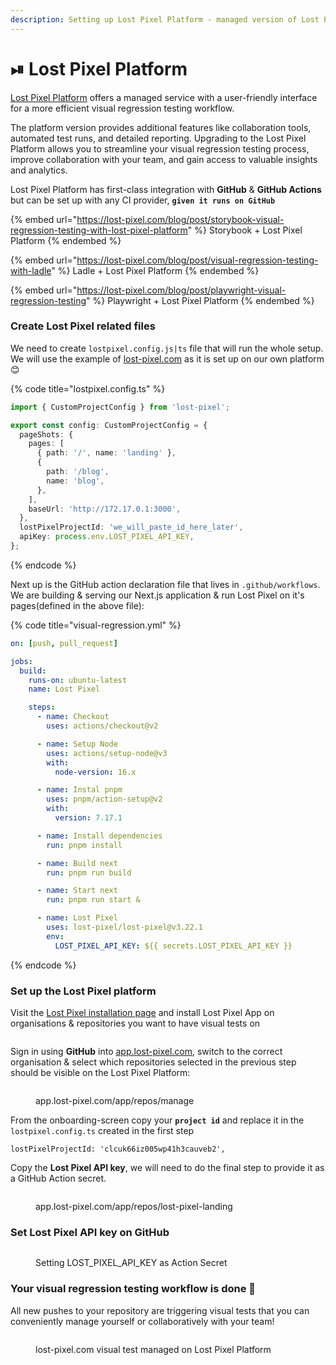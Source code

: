 ```yaml
---
description: Setting up Lost Pixel Platform - managed version of Lost Pixel
---
```


# ⏯ Lost Pixel Platform

[Lost Pixel Platform](https://lost-pixel.com) offers a managed service with a user-friendly interface for a more efficient visual regression testing workflow.

The platform version provides additional features like collaboration tools, automated test runs, and detailed reporting. Upgrading to the Lost Pixel Platform allows you to streamline your visual regression testing process, improve collaboration with your team, and gain access to valuable insights and analytics.

Lost Pixel Platform has first-class integration with **GitHub** & **GitHub Actions** but can be set up with any CI provider, **`given it runs on GitHub`**

{% embed url="https://lost-pixel.com/blog/post/storybook-visual-regression-testing-with-lost-pixel-platform" %}
Storybook + Lost Pixel Platform
{% endembed %}

{% embed url="https://lost-pixel.com/blog/post/visual-regression-testing-with-ladle" %}
Ladle + Lost Pixel Platform
{% endembed %}

{% embed url="https://lost-pixel.com/blog/post/playwright-visual-regression-testing" %}
Playwright + Lost Pixel Platform
{% endembed %}

### Create Lost Pixel related files

We need to create `lostpixel.config.js|ts` file that will run the whole setup. We will use the example of [lost-pixel.com](https://www.lost-pixel.com) as it is set up on our own platform 😊

{% code title="lostpixel.config.ts" %}

```typescript
import { CustomProjectConfig } from 'lost-pixel';

export const config: CustomProjectConfig = {
  pageShots: {
    pages: [
      { path: '/', name: 'landing' },
      {
        path: '/blog',
        name: 'blog',
      },
    ],
    baseUrl: 'http://172.17.0.1:3000',
  },
  lostPixelProjectId: 'we_will_paste_id_here_later',
  apiKey: process.env.LOST_PIXEL_API_KEY,
};
```

{% endcode %}

Next up is the GitHub action declaration file that lives in `.github/workflows`. We are building & serving our Next.js application & run Lost Pixel on it's pages(defined in the above file):

{% code title="visual-regression.yml" %}

```yaml
on: [push, pull_request]

jobs:
  build:
    runs-on: ubuntu-latest
    name: Lost Pixel

    steps:
      - name: Checkout
        uses: actions/checkout@v2

      - name: Setup Node
        uses: actions/setup-node@v3
        with:
          node-version: 16.x

      - name: Instal pnpm
        uses: pnpm/action-setup@v2
        with:
          version: 7.17.1

      - name: Install dependencies
        run: pnpm install

      - name: Build next
        run: pnpm run build

      - name: Start next
        run: pnpm run start &

      - name: Lost Pixel
        uses: lost-pixel/lost-pixel@v3.22.1
        env:
          LOST_PIXEL_API_KEY: ${{ secrets.LOST_PIXEL_API_KEY }}
```

{% endcode %}

### Set up the Lost Pixel platform

Visit the [Lost Pixel installation page](https://github.com/apps/lost-pixel/installations/new) and install Lost Pixel App on organisations & repositories you want to have visual tests on

<figure><img src="../.gitbook/assets/SCR-20230114-p4f (3).png" alt=""><figcaption></figcaption></figure>

Sign in using **GitHub** into [app.lost-pixel.com](https://app.lost-pixel.com), switch to the correct organisation & select which repositories selected in the previous step should be visible on the Lost Pixel Platform:

<figure><img src="../.gitbook/assets/SCR-20230114-pbf.png" alt=""><figcaption><p>app.lost-pixel.com/app/repos/manage</p></figcaption></figure>

From the onboarding-screen copy your **`project id`** and replace it in the `lostpixel.config.ts` created in the first step

```
lostPixelProjectId: 'clcuk66iz005wp41h3cauveb2',
```

Copy the **Lost Pixel API key**, we will need to do the final step to provide it as a GitHub Action secret.&#x20;

<figure><img src="../.gitbook/assets/SCR-20230114-phf.png" alt=""><figcaption><p>app.lost-pixel.com/app/repos/lost-pixel-landing </p></figcaption></figure>

### Set Lost Pixel API key on GitHub

<figure><img src="../.gitbook/assets/SCR-20230114-oyx.png" alt=""><figcaption><p>Setting LOST_PIXEL_API_KEY as Action Secret</p></figcaption></figure>

### Your visual regression testing workflow is done 🎊

All new pushes to your repository are triggering visual tests that you can conveniently manage yourself or collaboratively with your team!

<figure><img src="../.gitbook/assets/image (2) (1).png" alt=""><figcaption><p>lost-pixel.com visual test managed on Lost Pixel Platform</p></figcaption></figure>
